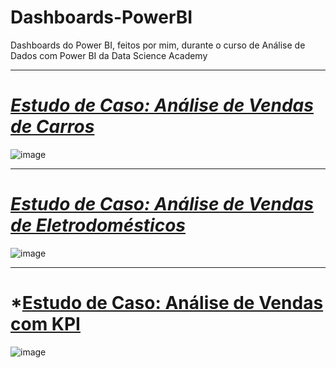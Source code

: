 # Dashboards-PowerBI
 Dashboards do Power BI, feitos por mim, durante o curso de Análise de Dados com Power BI da Data Science Academy
***
# *[Estudo de Caso: Análise de Vendas de Carros](https://github.com/kennedyanst/Dashboards-PowerBI/tree/main/Primeiros%20Passos%20com%20Power%20BI)*
![image](https://user-images.githubusercontent.com/90532605/193088671-3451e5d4-74a8-4837-ae13-8247720507ba.png)
***
# *[Estudo de Caso: Análise de Vendas de Eletrodomésticos](https://github.com/kennedyanst/Dashboards-PowerBI/tree/main/Business%20Intelligence%20no%20Power%20BI)*
![image](https://user-images.githubusercontent.com/90532605/193091993-2e59741d-bd2c-41d6-93db-0ca4e27a59b3.png)
***
# *[Estudo de Caso: Análise de Vendas com KPI](https://github.com/kennedyanst/Dashboards-PowerBI/tree/main/Dashboard_KPI)
![image](https://user-images.githubusercontent.com/90532605/193110685-2902f1b9-4486-45b2-8bcb-59b72be6783d.png)
